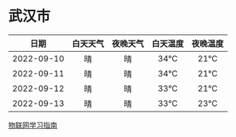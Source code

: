 # 武汉市
|日期|白天天气|夜晚天气|白天温度|夜晚温度|
|:--:|:--:|:--:|:--:|:--:|
|2022-09-10|晴|晴|34℃|21℃|
|2022-09-11|晴|晴|34℃|21℃|
|2022-09-12|晴|晴|33℃|21℃|
|2022-09-13|晴|晴|33℃|23℃|
 
[物联网学习指南](http://doc.lziqi.top/IoT)

